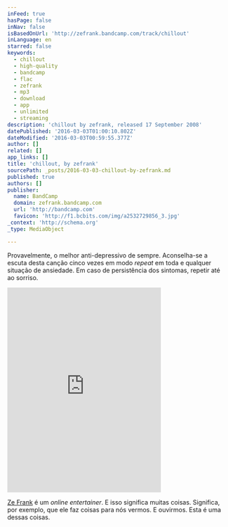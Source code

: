 ```yaml
---
inFeed: true
hasPage: false
inNav: false
isBasedOnUrl: 'http://zefrank.bandcamp.com/track/chillout'
inLanguage: en
starred: false
keywords:
  - chillout
  - high-quality
  - bandcamp
  - flac
  - zefrank
  - mp3
  - download
  - app
  - unlimited
  - streaming
description: 'chillout by zefrank, released 17 September 2008'
datePublished: '2016-03-03T01:00:10.802Z'
dateModified: '2016-03-03T00:59:55.377Z'
author: []
related: []
app_links: []
title: 'chillout, by zefrank'
sourcePath: _posts/2016-03-03-chillout-by-zefrank.md
published: true
authors: []
publisher:
  name: BandCamp
  domain: zefrank.bandcamp.com
  url: 'http://bandcamp.com'
  favicon: 'http://f1.bcbits.com/img/a2532729856_3.jpg'
_context: 'http://schema.org'
_type: MediaObject

---
```

Provavelmente, o melhor anti-depressivo de sempre. Aconselha-se a escuta desta canção cinco vezes em modo _repeat_ em toda e qualquer situação de ansiedade. Em caso de persistência dos sintomas, repetir até ao sorriso.

<iframe src="http://cdn.embedly.com/widgets/media.html?src=https%3A%2F%2Fbandcamp.com%2FEmbeddedPlayer%2Fv%3D2%2Ftrack%3D397380065%2Fsize%3Dlarge%2Flinkcol%3D0084B4%2Fnotracklist%3Dtrue%2Ftwittercard%3Dtrue%2F&amp;url=http%3A%2F%2Fzefrank.bandcamp.com%2Ftrack%2Fchillout&amp;image=http%3A%2F%2Ff1.bcbits.com%2Fimg%2Fa2532729856_5.jpg&amp;key=b7d04c9b404c499eba89ee7072e1c4f7&amp;type=text%2Fhtml&amp;schema=bandcamp" width="350" height="467" scrolling="no" frameborder="0" allowfullscreen="allowfullscreen" style=""></iframe>

[Ze Frank][0] é um _online entertainer_. E isso significa muitas coisas. Significa, por exemplo, que ele faz coisas para nós vermos. E ouvirmos. Esta é uma dessas coisas.

[0]: http://t.umblr.com/redirect?z=http%3A%2F%2Fwww.zefrank.com%2F&t=ZDhkNDAzZGNjN2ViM2EzZjUxNDVhMTdlZTYyZDg5MjhmYjRlZWM1YSx0ak1VU09VUQ%3D%3D